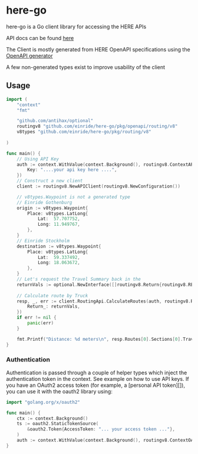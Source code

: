 # here-go

here-go is a Go client library for accessing the HERE APIs

API docs can be found [here](https://developer.here.com/documentation/)

The Client is mostly generated from HERE OpenAPI specifications using the
[OpenAPI generator](https://github.com/OpenAPITools/openapi-generator)

A few non-generated types exist to improve usability of the client

## Usage

```go
import (
    "context"
	"fmt"

	"github.com/antihax/optional"
    routingv8 "github.com/einride/here-go/pkg/openapi/routing/v8"
    v8types "github.com/einride/here-go/pkg/routing/v8"
    
)

func main() {
    // Using API Key
    auth := context.WithValue(context.Background(), routingv8.ContextAPIKey, routingv8.APIKey{
        Key: "....your api key here ....",
    })
    // Construct a new client
    client := routingv8.NewAPIClient(routingv8.NewConfiguration())

    // v8types.Waypoint is not a generated type
    // Einride Gothenburg
	origin := v8types.Waypoint{
		Place: v8types.LatLong{
			Lat:  57.707752,
			Long: 11.949767,
		},
    }
    // Einride Stockholm
	destination := v8types.Waypoint{
		Place: v8types.LatLong{
			Lat:  59.337492,
			Long: 18.063672,
		},
	}
    // Let's request the Travel Summary back in the 
    returnVals := optional.NewInterface([]routingv8.Return{routingv8.RETURN_TRAVEL_SUMMARY})
    
    // Calculate route by Truck
    resp, _, err := client.RoutingApi.CalculateRoutes(auth, routingv8.ROUTERMODE_TRUCK, origin.String(), destination.String(), &routingv8.CalculateRoutesOpts{
        Return_: returnVals,
    })
    if err != nil {
        panic(err)
    }

    fmt.Printf("Distance: %d meters\n", resp.Routes[0].Sections[0].TravelSummary.Length)
}
```

### Authentication

Authentication is passed through a couple of helper types which inject the
authentication token in the context. See example on how to use API keys.
If you have an OAuth2 access token (for example, a [personal
API token][]), you can use it with the oauth2 library using:

```go
import "golang.org/x/oauth2"

func main() {
	ctx := context.Background()
	ts := oauth2.StaticTokenSource(
		&oauth2.Token{AccessToken: "... your access token ..."},
	)
	auth := context.WithValue(context.Background(), routingv8.ContextOAuth2, ts)
}
```